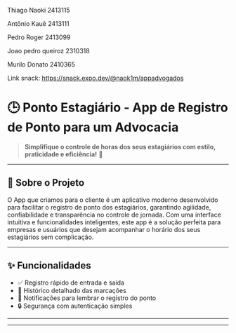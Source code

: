 Thiago Naoki 2413115

Antônio Kauê 2413111

Pedro Roger 2413099

Joao pedro queiroz 2310318

Murilo Donato 2410365

Link snack: https://snack.expo.dev/@naok1m/appadvogados


# 🕒 Ponto Estagiário - App de Registro de Ponto para um Advocacia

> **Simplifique o controle de horas dos seus estagiários com estilo, praticidade e eficiência!** 🚀

---

## 📌 Sobre o Projeto

O App que criamos para o cliente é um aplicativo moderno desenvolvido para facilitar o registro de ponto dos estagiários, garantindo agilidade, confiabilidade e transparência no controle de jornada. Com uma interface intuitiva e funcionalidades inteligentes, este app é a solução perfeita para empresas e usuários que desejam acompanhar o horário dos seus estagiários sem complicação.

---

## ✨ Funcionalidades

- ✅ Registro rápido de entrada e saída
- 📅 Histórico detalhado das marcações
- 🔔 Notificações para lembrar o registro do ponto
- 🔒 Segurança com autenticação simples

---

-----------------------------------------------
